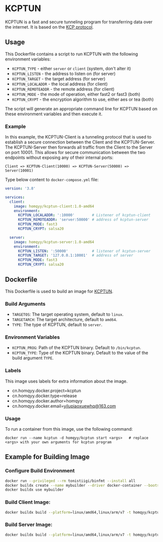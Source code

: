 # KCPTUN
KCPTUN is a fast and secure tunneling program for transferring data over the internet. It is based on the [KCP protocol](https://github.com/skywind3000/kcp). 

## Usage
This Dockerfile contains a script to run KCPTUN with the following environment variables: 
* `KCPTUN_TYPE` - either `server` or `client` (system, don't alter it)
* `KCPTUN_LISTEN` - the address to listen on (for server) 
* `KCPTUN_TARGET` - the target address (for server) 
* `KCPTUN_LOCALADDR` - the local address (for client) 
* `KCPTUN_REMOTEADDR` - the remote address (for client) 
* `KCPTUN_MODE` - the mode of operation, either fast2 or fast3 (both)
* `KCPTUN_CRYPT` - the encryption algorithm to use, either aes or tea (both)

The script will generate an appropriate command line for KCPTUN based on these environment variables and then execute it.

### Example

In this example, the KCPTUN-Client is a tunneling protocol that is used to establish a secure connection between the Client and the KCPTUN-Server. The KCPTUN-Server then forwards all traffic from the Client to the Server on port 10001. This allows for secure communication between the two endpoints without exposing any of their internal ports:

```
Client => KCPTUN-Client(10000) => KCPTUN-Server(50000) => Server(10001)
```

Type below content to `docker-compose.yml` file:

```yml
version: '3.8'

services:
  client:
    image: homqyy/kcptun-client:1.0-amd64
    environment:
      KCPTUN_LOCALADDR: ':10000'        # Listener of kcptun-client
      KCPTUN_REMOTEADDR: 'server:50000' # address of kcptun-server
      KCPTUN_MODE: fast3
      KCPTUN_CRYPT: salsa20

  server:
    image: homqyy/kcptun-server:1.0-amd64
    environment:
      KCPTUN_LISTEN: ':50000'           # listener of kcptun-server
      KCPTUN_TARGET: '127.0.0.1:10001'  # address of server
      KCPTUN_MODE: fast3
      KCPTUN_CRYPT: salsa20
```

## Dockerfile

This Dockerfile is used to build an image for [KCPTUN](https://github.com/xtaci/kcptun).

### Build Arguments
* `TARGETOS`: The target operating system, default to `linux`.
* `TARGETARCH`: The target architecture, default to `amd64`.
* `TYPE`: The type of KCPTUN, default to `server`.

### Environment Variables
* `KCPTUN_PROG`: Path of the KCPTUN binary. Default to `/bin/kcptun`. 
* `KCPTUN_TYPE`: Type of the KCPTUN binary. Default to the value of the build argument `TYPE`. 

### Labels 
This image uses labels for extra information about the image. 
* cn.homqyy.docker.project=kcptun 
* cn.homqyy.docker.type=release 
* cn.homqyy.docker.author=homqyy 
* cn.homqyy.docker.email=yilupiaoxuewhq@163.com 

### Usage 

To run a container from this image, use the following command:

```shell script
docker run --name kcptun -d homqyy/kcptun start <args>   # replace <args> with your own arguments for kcptun program  
```

## Example for Building Image

### Configure Build Environment

```bash
docker run --privileged --rm tonistiigi/binfmt --install all
docker buildx create --name mybuilder --driver docker-container --bootstrap
docker buildx use mybuilder
```

### Build Client Image:

```sh
docker buildx build --platform=linux/amd64,linux/arm/v7 -t homqyy/kcptun-client:1.0 --build-arg "TYPE=client" --push  .
```

### Build Server Image:

```sh
docker buildx build --platform=linux/amd64,linux/arm/v7 -t homqyy/kcptun-server:1.0 --build-arg "TYPE=server" --push  .
```

